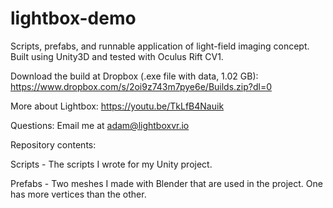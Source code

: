 # lightbox-demo
Scripts, prefabs, and runnable application of light-field imaging concept. Built using Unity3D and tested with Oculus Rift CV1.

Download the build at Dropbox (.exe file with data, 1.02 GB): https://www.dropbox.com/s/2oi9z743m7pye6e/Builds.zip?dl=0

More about Lightbox: https://youtu.be/TkLfB4Nauik

Questions: Email me at adam@lightboxvr.io

Repository contents:

Scripts - The scripts I wrote for my Unity project.

Prefabs - Two meshes I made with Blender that are used in the project. One has more vertices than the other.


